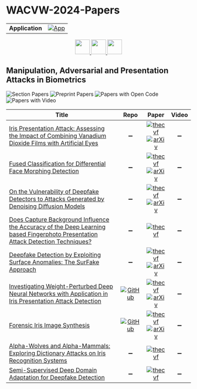 # WACVW-2024-Papers

<table>
    <tr>
        <td><strong>Application</strong></td>
        <td>
            <a href="https://huggingface.co/spaces/DmitryRyumin/NewEraAI-Papers" style="float:left;">
                <img src="https://img.shields.io/badge/🤗-NewEraAI--Papers-FFD21F.svg" alt="App" />
            </a>
        </td>
    </tr>
</table>

<div align="center">
    <a href="https://github.com/DmitryRyumin/WACV-2024-Papers/blob/main/sections/2024/workshops/w_automated_spatial_and_temporal_anomaly_detection.md">
        <img src="https://cdn.jsdelivr.net/gh/DmitryRyumin/NewEraAI-Papers@main/images/left.svg" width="40" alt="" />
    </a>
    <a href="https://github.com/DmitryRyumin/WACV-2024-Papers/">
        <img src="https://cdn.jsdelivr.net/gh/DmitryRyumin/NewEraAI-Papers@main/images/home.svg" width="40" alt="" />
    </a>
    <a href="https://github.com/DmitryRyumin/WACV-2024-Papers/blob/main/sections/2024/workshops/w_vision-based_understanding_for_low-resource_languages.md">
        <img src="https://cdn.jsdelivr.net/gh/DmitryRyumin/NewEraAI-Papers@main/images/right.svg" width="40" alt="" />
    </a>
</div>

## Manipulation, Adversarial and Presentation Attacks in Biometrics

![Section Papers](https://img.shields.io/badge/Section%20Papers-9-42BA16) ![Preprint Papers](https://img.shields.io/badge/Preprint%20Papers-6-b31b1b) ![Papers with Open Code](https://img.shields.io/badge/Papers%20with%20Open%20Code-2-1D7FBF) ![Papers with Video](https://img.shields.io/badge/Papers%20with%20Video-0-FF0000)

| **Title** | **Repo** | **Paper** | **Video** |
|-----------|:--------:|:---------:|:---------:|
| [Iris Presentation Attack: Assessing the Impact of Combining Vanadium Dioxide Films with Artificial Eyes](https://openaccess.thecvf.com/content/WACV2024W/MAP-A/html/Jauhari_Iris_Presentation_Attack_Assessing_the_Impact_of_Combining_Vanadium_Dioxide_WACVW_2024_paper.html) | :heavy_minus_sign: | [![thecvf](https://img.shields.io/badge/pdf-thecvf-7395C5.svg)](https://openaccess.thecvf.com/content/WACV2024W/MAP-A/papers/Jauhari_Iris_Presentation_Attack_Assessing_the_Impact_of_Combining_Vanadium_Dioxide_WACVW_2024_paper.pdf) <br /> [![arXiv](https://img.shields.io/badge/arXiv-2311.12773-b31b1b.svg)](http://arxiv.org/abs/2311.12773) | :heavy_minus_sign: |
| [Fused Classification for Differential Face Morphing Detection](https://openaccess.thecvf.com/content/WACV2024W/MAP-A/html/Medvedev_Fused_Classification_for_Differential_Face_Morphing_Detection_WACVW_2024_paper.html) | :heavy_minus_sign: | [![thecvf](https://img.shields.io/badge/pdf-thecvf-7395C5.svg)](https://openaccess.thecvf.com/content/WACV2024W/MAP-A/papers/Medvedev_Fused_Classification_for_Differential_Face_Morphing_Detection_WACVW_2024_paper.pdf) <br /> [![arXiv](https://img.shields.io/badge/arXiv-2309.00665-b31b1b.svg)](http://arxiv.org/abs/2309.00665) | :heavy_minus_sign: |
| [On the Vulnerability of Deepfake Detectors to Attacks Generated by Denoising Diffusion Models](https://openaccess.thecvf.com/content/WACV2024W/MAP-A/html/Ivanovska_On_the_Vulnerability_of_Deepfake_Detectors_to_Attacks_Generated_by_WACVW_2024_paper.html) | :heavy_minus_sign: | [![thecvf](https://img.shields.io/badge/pdf-thecvf-7395C5.svg)](https://openaccess.thecvf.com/content/WACV2024W/MAP-A/papers/Ivanovska_On_the_Vulnerability_of_Deepfake_Detectors_to_Attacks_Generated_by_WACVW_2024_paper.pdf) <br /> [![arXiv](https://img.shields.io/badge/arXiv-2307.05397-b31b1b.svg)](http://arxiv.org/abs/2307.05397) | :heavy_minus_sign: |
| [Does Capture Background Influence the Accuracy of the Deep Learning based Fingerphoto Presentation Attack Detection Techniques?](https://openaccess.thecvf.com/content/WACV2024W/MAP-A/html/Li_Does_Capture_Background_Influence_the_Accuracy_of_the_Deep_Learning_WACVW_2024_paper.html) | :heavy_minus_sign: | [![thecvf](https://img.shields.io/badge/pdf-thecvf-7395C5.svg)](https://openaccess.thecvf.com/content/WACV2024W/MAP-A/papers/Li_Does_Capture_Background_Influence_the_Accuracy_of_the_Deep_Learning_WACVW_2024_paper.pdf) | :heavy_minus_sign: |
| [Deepfake Detection by Exploiting Surface Anomalies: The SurFake Approach](https://openaccess.thecvf.com/content/WACV2024W/MAP-A/html/Ciamarra_Deepfake_Detection_by_Exploiting_Surface_Anomalies_The_SurFake_Approach_WACVW_2024_paper.html) | :heavy_minus_sign: | [![thecvf](https://img.shields.io/badge/pdf-thecvf-7395C5.svg)](https://openaccess.thecvf.com/content/WACV2024W/MAP-A/papers/Ciamarra_Deepfake_Detection_by_Exploiting_Surface_Anomalies_The_SurFake_Approach_WACVW_2024_paper.pdf) <br /> [![arXiv](https://img.shields.io/badge/arXiv-2310.20621-b31b1b.svg)](http://arxiv.org/abs/2310.20621) | :heavy_minus_sign: |
| [Investigating Weight-Perturbed Deep Neural Networks with Application in Iris Presentation Attack Detection](https://openaccess.thecvf.com/content/WACV2024W/MAP-A/html/Sharma_Investigating_Weight-Perturbed_Deep_Neural_Networks_With_Application_in_Iris_Presentation_WACVW_2024_paper.html) | [![GitHub](https://img.shields.io/github/stars/redwankarimsony/WeightPerturbation-MSU?style=flat)](https://github.com/redwankarimsony/WeightPerturbation-MSU) | [![thecvf](https://img.shields.io/badge/pdf-thecvf-7395C5.svg)](https://openaccess.thecvf.com/content/WACV2024W/MAP-A/papers/Sharma_Investigating_Weight-Perturbed_Deep_Neural_Networks_With_Application_in_Iris_Presentation_WACVW_2024_paper.pdf) <br /> [![arXiv](https://img.shields.io/badge/arXiv-2311.12764-b31b1b.svg)](http://arxiv.org/abs/2311.12764) | :heavy_minus_sign: |
| [Forensic Iris Image Synthesis](https://openaccess.thecvf.com/content/WACV2024W/MAP-A/html/Bhuiyan_Forensic_Iris_Image_Synthesis_WACVW_2024_paper.html) | [![GitHub](https://img.shields.io/github/stars/CVRL/Forensic-Iris-Image-Synthesis?style=flat)](https://github.com/CVRL/Forensic-Iris-Image-Synthesis) | [![thecvf](https://img.shields.io/badge/pdf-thecvf-7395C5.svg)](https://openaccess.thecvf.com/content/WACV2024W/MAP-A/papers/Bhuiyan_Forensic_Iris_Image_Synthesis_WACVW_2024_paper.pdf) <br /> [![arXiv](https://img.shields.io/badge/arXiv-2312.04125-b31b1b.svg)](http://arxiv.org/abs/2312.04125) | :heavy_minus_sign: |
| [Alpha-Wolves and Alpha-Mammals: Exploring Dictionary Attacks on Iris Recognition Systems](https://openaccess.thecvf.com/content/WACV2024W/MAP-A/html/Banerjee_Alpha-Wolves_and_Alpha-Mammals_Exploring_Dictionary_Attacks_on_Iris_Recognition_Systems_WACVW_2024_paper.html) | :heavy_minus_sign: | [![thecvf](https://img.shields.io/badge/pdf-thecvf-7395C5.svg)](https://openaccess.thecvf.com/content/WACV2024W/MAP-A/papers/Banerjee_Alpha-Wolves_and_Alpha-Mammals_Exploring_Dictionary_Attacks_on_Iris_Recognition_Systems_WACVW_2024_paper.pdf) | :heavy_minus_sign: |
| [Semi-Supervised Deep Domain Adaptation for Deepfake Detection](https://openaccess.thecvf.com/content/WACV2024W/MAP-A/html/Seraj_Semi-Supervised_Deep_Domain_Adaptation_for_Deepfake_Detection_WACVW_2024_paper.html) | :heavy_minus_sign: | [![thecvf](https://img.shields.io/badge/pdf-thecvf-7395C5.svg)](https://openaccess.thecvf.com/content/WACV2024W/MAP-A/papers/Seraj_Semi-Supervised_Deep_Domain_Adaptation_for_Deepfake_Detection_WACVW_2024_paper.pdf) | :heavy_minus_sign: |
